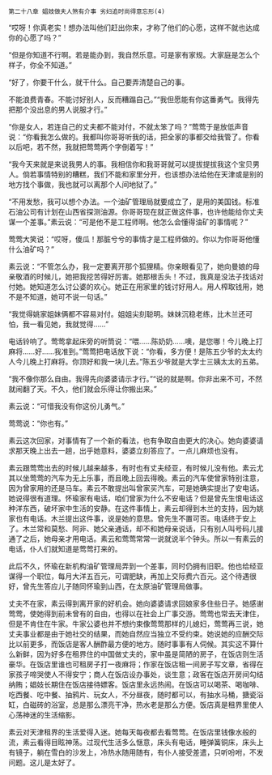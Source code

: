     第二十八章 娼妓做夫人煞有介事 劣妇追时尚得意忘形(4) 

   “哎呀！你真老实！想办法叫他们赶出你来，才称了他们的心愿，这样不就也达成你的心愿了吗？”

   “但是你知道不行啊。若是能办到，我自然乐意。可是家有家规。大家庭是怎么个样子，你全不知道。”

   “好了，你要干什么，就干什么。自己要弄清楚自己的事。

   不能浪费青春。不能讨好别人，反而糟蹋自己。”“我但愿能有你这番勇气。我得先把那个没出息的男人说服才行。”

   “你是女人，若连自己的丈夫都不能对付，不就太笨了吗？”莺莺于是放低声音说：“你看我怎么做的。我都叫你哥哥听我的话，把全家的事都交给我管了。你看以后吧，若不然，我就把莺莺两个字倒着写！”

   “我今天来就是来说我男人的事。我相信你和我哥哥就可以提拔提拔我这个宝贝男人。倘若事情特别的糟糕，我们不能和家里分开，也该想办法给他在天津或是别的地方找个事做，我也就可以离那个人间地狱了。”

   “不用发愁，我可以想个办法。一个油矿管理局就要成立了，是用的美国钱。标准石油公司有计划在山西省探测油源。你哥哥现在就正做这件事，也许他能给你丈夫谋一个差事。”素云说：“可是他不是工程师啊。他怎么会懂得油矿的事情呢？”

   莺莺大笑说：“哎呀，傻瓜！那脏兮兮的事情才是工程师做的。你以为你哥哥他懂什么油矿吗？”

   素云说：“不管怎么办，我一定要离开那个狐狸精。你亲眼看见了，她向曼娘的母亲敬酒的时候儿，她把我挖苦得好厉害。她那根舌头！不过，我真是没法子找话对付她。她知道怎么讨公婆的欢心。她正在用家里的钱讨好用人。用人榨取钱用，她不是不知道，她可不说一句话。”

   “我觉得姚家姐妹俩都不容易对付。姐姐尖刻聪明。妹妹沉稳老练，比木兰还可怕，我一看见她，我就觉得……”

   电话铃响了。莺莺拿起床旁的听筒说：“喂……陈奶奶……噢，是您哪！今儿晚上打麻将……好……我准到。”莺莺把电话放下说：“你看，多方便！是陈五少爷的太太约人今儿晚上打麻将。你顶好和我一块儿去。”陈五少爷就是大学士三姨太太的五弟。

   “我不像你那么自由。我得先向婆婆请示才行。”“说的就是啊。你非出来不可，不然就闹翻了天。不久，他们就会乐得让你搬出来。”

   素云说：“可惜我没有你这份儿勇气。”

   莺莺说：“你也有。”

   素云这次回家，对事情有了一个新的看法，也有争取自由更大的决心。她向婆婆请求那天晚上出去一趟，出乎她意料，婆婆立刻答应了。一点儿麻烦也没有。

   素云跟莺莺出去的时候儿越来越多，有时也有丈夫经亚，有时候儿没有他。素云尤其以坐莺莺的汽车为无上乐事，而且晚上回去得晚。素云的汽车使曾家特别注意，因为曾家用的还是马车。素云不敢提出叫曾家买汽车，可是她确实提出了安电话。她说得很有道理。怀瑜家有电话，咱们曾家为什么不安电话？但是曾先生恨电话这种洋东西，破坏家中生活的安静。在这件事情上，素云却得到木兰的支持，因为姚家也有电话。木兰提出这件事，说是她的意思。曾先生不置可否。电话终于安上了。木兰常和莫愁、阿非、她父亲通话，却不和她母亲说话，只有别人叫号码儿接通了之后，她母亲才用电话。素云和莺莺常常一说就说半个钟头。所以一有素云的电话，仆人们就知道是莺莺打来的。

   此后不久，怀瑜在新机构油矿管理局弄到一个差事，同时仍拥有旧职。他也给经亚谋得一个职位，每月大洋五百元，可谓肥缺，再加上交际费六百元。这个待遇很好，曾先生答应儿子随同怀瑜到山西，在太原油矿管理局做事。

   丈夫不在家，素云得到离开家的好机会。她向婆婆请求回娘家多住些日子。她感谢莺莺，使她得到前未曾有的自由，也得以在社会上广事交游。莺莺也常去天津住，但是不肯住在牛家。牛家公婆也并不想约束像莺莺那样的儿媳妇，莺莺再三说，她丈夫事业都是由于她社交的结果，而她自然应当独立不受约束。她说她的应酬交际比以前更多，而饭店是客人酬酢最方便的地方。随时事事有人伺候。其实这不算什么新鲜，因为好多在租界住的中国做丈夫的，家中虽是简陋的房子，在饭店则生活豪华。在饭店里谁也可租房子打一夜麻将；作家在饭店租一间房子写文章，省得在家孩子啼哭使人不得安宁；商人在饭店设办事处，谈生意；政客在饭店开房间勾结纳贿；娼妓长期住在饭店接待嫖客。饭店里永远热闹。在饭店可以喝茶、喝咖啡、吃西餐、吃中餐、抽鸦片、玩女人，不分昼夜，随时都可以，有抽水马桶，搪瓷浴缸，白磁砖的浴室，总是那么漂亮干净，热水老是那么方便。饭店真是租界里使人心荡神迷的生活缩影。

   素云对天津租界的生活爱得入迷。她每天每夜都去看莺莺。在饭店里钱像水般的流，素云看得目眩神荡。过现代生活多么惬意，床头有电话，睡弹簧铜床，床头上有镜子，躺在雪白的沙发上，冷热水随用随有，有仆人接受差遣，只听吩咐，不发问题。这儿是太好了。

